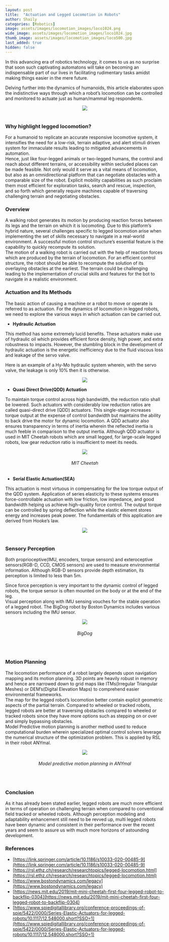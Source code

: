 ```yaml
---
layout: post
title:  "Actuation and Legged Locomotion in Robots"
author: Shaily
categories: [Robotics]
image: assets/images/locomotion_images/loco1024.png
wide_image: assets/images/locomotion_images/loco1024.jpg
thumb_image: assets/images/locomotion_images/loco500.jpg
last_added: true
hidden: false
---
```

In this advancing era of robotics technology, it comes to us as no surprise that soon such captivating automatons will take on becoming an indispensable part of our lives in facilitating rudimentary tasks amidst making things easier in the mere future.

Delving further into the dynamics of humanoids, this article elaborates upon the indistinctive ways through which a robot’s locomotion can be controlled and monitored to actuate just as human/mammal leg respondents. 

<div align="center">
 <img src="/assets/images/locomotion_images/illustration.png"/>
</div>
<br>

### Why highlight legged locomotion?
For a humanoid to replicate an accurate responsive locomotive system, it intensifies the need for a low-risk, terrain adaptive, and alert stimuli driven system for immaculate results leading to mitigated advancements in automation.
<br>
Hence, just like four-legged animals or two-legged humans, the control and reach about different terrains, or accessibility within secluded places can be made feasible. Not only would it serve as a vital means of locomotion, but also as an omnidirectional platform that can negotiate obstacles with a comparable size of the robot. Explicit mobility capabilities as such proclaim them most efficient for exploration tasks, search and rescue, inspection, and so forth which generally require machines capable of traversing challenging terrain and negotiating obstacles.
<br>



### Overview
A walking robot generates its motion by producing reaction forces between its legs and the terrain on which it is locomoting. Due to this platform’s hybrid nature, several challenges specific to legged locomotion arise when implementing the set of skills necessary to navigate in a real-world environment. A successful motion control structure’s essential feature is the capability to quickly recompute its solution.
<br>
The motion of a walking robot is carried out with the help of reaction forces which are produced by the terrain of locomotion. For an efficient control structure, the robot should be able to recompute the solution of its overlaying obstacles at the earliest. The terrain could be challenging leading to the implementation of crucial skills and features for the bot to navigate in a realistic environment. 

### Actuation and Its Methods
The basic action of causing a machine or a robot to move or operate is referred to as actuation. For the dynamics of locomotion in legged robots, we need to explore the various ways in which actuation can be carried out.

- **Hydraulic Actuation**

This method has some extremely lucid benefits. These actuators make use of hydraulic oil which provides efficient force density, high power, and extra robustness to impacts. However, the stumbling block in the development of hydraulic actuation is the energetic inefficiency due to the fluid viscous loss and leakage of the servo valve. 

Here is an example of a Hy-Mo hydraulic system wherein, with the servo valve, the leakage is only 10% then it is otherwise.
<div align="center">
 <img src="/assets/images/locomotion_images/hydraulic.png"/>
</div>

- **Quasi Direct Drive(QDD) Actuation**

To maintain torque control across high bandwidth, the reduction ratio shall be lowered. Such actuators with considerably low reduction ratios are called quasi-direct drive (QDD) actuators. This single-stage increases torque output at the expense of control bandwidth but maintains the ability to back drive the motor for dynamic locomotion. A QDD actuator also ensures transparency in terms of inertia wherein the reflected inertia is much feeble in comparison to the output inertia. Although QDD actuator is used in MIT Cheetah robots which are small legged, for large-scale legged robots, low gear reduction ratio is insufficient to meet its needs.
<div align="center">
 <img src="/assets/images/locomotion_images/cheetah.png"/>
</div>
<h6 style="text-align: center;">MIT Cheetah</h6>

- **Serial Elastic Actuation(SEA)**

This actuation is most virtuous in compensating for the low torque output of the QDD system. Application of series elasticity to these systems ensures force-controllable actuation with low friction, low impedance, and good bandwidth helping us achieve high-quality force control. The output torque can be controlled by spring deflection while the elastic element stores energy and increases peak power. The fundamentals of this application are derived from Hooke’s law.

<div align="center">
 <img src="/assets/images/locomotion_images/sea.png"/>
</div>
<br>

### Sensory Perception
Both proprioceptive(IMU, encoders, torque sensors) and exteroceptive sensors(RGB-D, CCD, CMOS sensors) are used to measure environmental information. Although RGB-D sensors provide depth estimation, its perception is limited to less than 5m.
<br>

Since force perception is very important to the dynamic control of legged robots, the torque sensor is often mounted on the body or at the end of the leg.
<br>
Visual perception along with IMU sensing vouches for the stable operation of a legged robot. The BigDog robot by Boston Dynamics includes various sensors including the IMU sensor.
<div align="center">
 <img src="/assets/images/locomotion_images/bigdog.png"/>
</div>
<h6 style="text-align: center;">BigDog</h6>
<br>


### Motion Planning
The locomotion performance of a robot largely depends upon navigation mapping and its motion planning. 3D points are heavily robust in memory and hence are narrowed down to grid maps like ITMs(Irregular Triangular Meshes) or DEM’s(Digital Elevation Maps) to comprehend easier environmental frameworks. 
<br>
The map for the legged robot’s locomotion better contain explicit geometric aspects of the partial terrain. Compared to wheeled or tracked robots, legged robots are better at traversing obstacles compared to wheeled or tracked robots since they have more options such as stepping on or over and simply bypassing obstacles. 
<br>
Model Predictive motion planning is another method used to reduce computational burden wherein specialized optimal control solvers leverage the numerical structure of the optimization problem. This is applied by RSL in their robot ANYmal.
<div align="center">
 <img src="/assets/images/locomotion_images/anymal.png"/>
</div>
<h6 style="text-align: center;">Model predictive motion planning in ANYmal</h6>
<br>

### Conclusion
As it has already been stated earlier, legged robots are much more efficient in terms of operation on challenging terrain when compared to conventional field tracked or wheeled robots. Although perception modeling and adaptability enhancement still need to be revved up, multi legged robots have been dynamic and consistent in their performance over the recent years and seem to assure us with much more horizons of astounding development.




### References
- [https://link.springer.com/article/10.1186/s10033-020-00485-9](https://link.springer.com/article/10.1186/s10033-020-00485-9)
- [https://rsl.ethz.ch/research/researchtopics/legged-locomotion.html](https://rsl.ethz.ch/research/researchtopics/legged-locomotion.html)
- [https://www.bostondynamics.com/legacy](https://www.bostondynamics.com/legacy)
- [https://news.mit.edu/2019/mit-mini-cheetah-first-four-legged-robot-to-backflip-0304](https://news.mit.edu/2019/mit-mini-cheetah-first-four-legged-robot-to-backflip-0304)
- [https://www.spiedigitallibrary.org/conference-proceedings-of-spie/5422/0000/Series-Elastic-Actuators-for-legged-robots/10.1117/12.548000.short?SSO=1](https://www.spiedigitallibrary.org/conference-proceedings-of-spie/5422/0000/Series-Elastic-Actuators-for-legged-robots/10.1117/12.548000.short?SSO=1)

